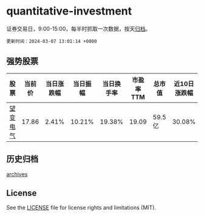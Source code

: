 # quantitative-investment

证券交易日，9:00-15:00，每半时抓取一次数据，按天[归档](archives)。

`更新时间：2024-03-07 13:01:14 +0800`

## 强势股票

|股票|当前价|当日涨跌幅|当日振幅|当日换手率|市盈率TTM|总市值|近10日涨跌幅|
|----|----|----|----|----|----|----|----|
|[望变电气](https://xueqiu.com/S/SH603191)|17.86|2.41%|10.21%|19.38%|19.09|59.5亿|30.08%|

## 历史归档

[archives](archives)

## License

See the [LICENSE](LICENSE) file for license rights and limitations (MIT).